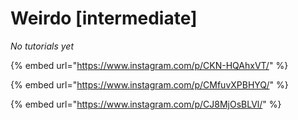 # Weirdo \[intermediate]

_No tutorials yet_

{% embed url="https://www.instagram.com/p/CKN-HQAhxVT/" %}

{% embed url="https://www.instagram.com/p/CMfuvXPBHYQ/" %}

{% embed url="https://www.instagram.com/p/CJ8MjOsBLVl/" %}
